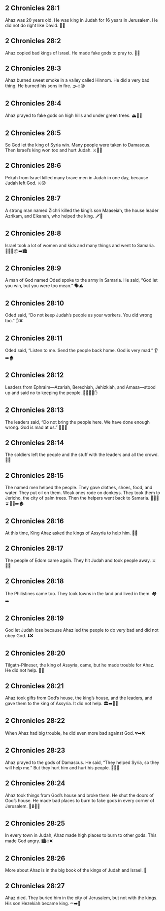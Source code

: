## 2 Chronicles 28:1
Ahaz was 20 years old. He was king in Judah for 16 years in Jerusalem. He did not do right like David. 👑❌
## 2 Chronicles 28:2
Ahaz copied bad kings of Israel. He made fake gods to pray to. 🗿❌
## 2 Chronicles 28:3
Ahaz burned sweet smoke in a valley called Hinnom. He did a very bad thing. He burned his sons in fire. 🌫️🔥😢
## 2 Chronicles 28:4
Ahaz prayed to fake gods on high hills and under green trees. 🏔️🌳🛐
## 2 Chronicles 28:5
So God let the king of Syria win. Many people were taken to Damascus. Then Israel’s king won too and hurt Judah. ⚔️🏃‍♂️
## 2 Chronicles 28:6
Pekah from Israel killed many brave men in Judah in one day, because Judah left God. ⚔️😞
## 2 Chronicles 28:7
A strong man named Zichri killed the king’s son Maaseiah, the house leader Azrikam, and Elkanah, who helped the king. 🗡️👑
## 2 Chronicles 28:8
Israel took a lot of women and kids and many things and went to Samaria. 👩‍👧‍👦📦➡️🏙️
## 2 Chronicles 28:9
A man of God named Oded spoke to the army in Samaria. He said, “God let you win, but you were too mean.” 🗣️⚠️
## 2 Chronicles 28:10
Oded said, “Do not keep Judah’s people as your workers. You did wrong too.” ✋❌
## 2 Chronicles 28:11
Oded said, “Listen to me. Send the people back home. God is very mad.” 👂➡️🏠
## 2 Chronicles 28:12
Leaders from Ephraim—Azariah, Berechiah, Jehizkiah, and Amasa—stood up and said no to keeping the people. 🧍🧍🧍🧍✋
## 2 Chronicles 28:13
The leaders said, “Do not bring the people here. We have done enough wrong. God is mad at us.” 🚫🏃‍♂️
## 2 Chronicles 28:14
The soldiers left the people and the stuff with the leaders and all the crowd. 🎒👥
## 2 Chronicles 28:15
The named men helped the people. They gave clothes, shoes, food, and water. They put oil on them. Weak ones rode on donkeys. They took them to Jericho, the city of palm trees. Then the helpers went back to Samaria. 👕🥖💧🫒🫏🌴➡️🏠
## 2 Chronicles 28:16
At this time, King Ahaz asked the kings of Assyria to help him. 📣🤝
## 2 Chronicles 28:17
The people of Edom came again. They hit Judah and took people away. ⚔️🏃‍♀️
## 2 Chronicles 28:18
The Philistines came too. They took towns in the land and lived in them. 🏘️➡️
## 2 Chronicles 28:19
God let Judah lose because Ahaz led the people to do very bad and did not obey God. ⬇️❌
## 2 Chronicles 28:20
Tilgath-Pilneser, the king of Assyria, came, but he made trouble for Ahaz. He did not help. 👑🚫
## 2 Chronicles 28:21
Ahaz took gifts from God’s house, the king’s house, and the leaders, and gave them to the king of Assyria. It did not help. 🏛️➡️👑❌
## 2 Chronicles 28:22
When Ahaz had big trouble, he did even more bad against God. 💔➡️❌
## 2 Chronicles 28:23
Ahaz prayed to the gods of Damascus. He said, “They helped Syria, so they will help me.” But they hurt him and hurt his people. 🗿🙏❌
## 2 Chronicles 28:24
Ahaz took things from God’s house and broke them. He shut the doors of God’s house. He made bad places to burn to fake gods in every corner of Jerusalem. 🚪🔒🧱🗿
## 2 Chronicles 28:25
In every town in Judah, Ahaz made high places to burn to other gods. This made God angry. 🏙️🔥❌
## 2 Chronicles 28:26
More about Ahaz is in the big book of the kings of Judah and Israel. 📖
## 2 Chronicles 28:27
Ahaz died. They buried him in the city of Jerusalem, but not with the kings. His son Hezekiah became king. ⚰️➡️👑
